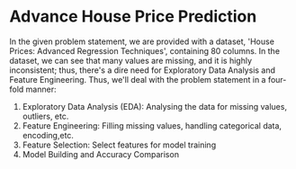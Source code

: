 # Advance House Price Prediction
In the given problem statement, we are provided with a dataset, 'House Prices: Advanced Regression Techniques', containing 80 columns. In the dataset, we can see that many values are missing, and it is highly inconsistent; thus, there's a dire need for Exploratory Data Analysis and Feature Engineering.
Thus, we'll deal with the problem statement in a four-fold manner:
1.	Exploratory Data Analysis (EDA): Analysing the data for missing values, outliers, etc.
2.	Feature Engineering: Filling missing values, handling categorical data, encoding,etc.
3.	Feature Selection: Select features for model training 
4.	Model Building and Accuracy Comparison

